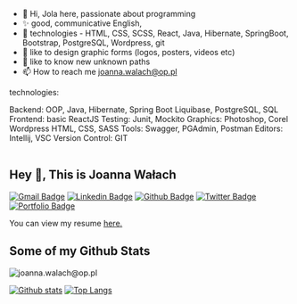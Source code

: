 - 👋 Hi, Jola here, passionate about programming
- ✨ good, communicative English, 
- 🌱 technologies - HTML, CSS, SCSS, React, Java, Hibernate, SpringBoot, Bootstrap, PostgreSQL, Wordpress, git
- 💞️ like to design graphic forms (logos, posters, videos etc)
- 💞️ like to know new unknown paths
- 📫 How to reach me joanna.walach@op.pl

technologies:
<table background="red">
Backend: OOP, Java, Hibernate, Spring Boot
Liquibase, PostgreSQL, SQL
Frontend: basic ReactJS
Testing: Junit, Mockito
Graphics: Photoshop, Corel
Wordpress
HTML, CSS, SASS
Tools: Swagger, PGAdmin, Postman
Editors: Intellij, VSC
Version Control: GIT
  </table>

  ## Hey 👋, This is Joanna Wałach
[![Gmail Badge](https://img.shields.io/badge/-joanna.walach@op.pl-c14438?style=flat&logo=Gmail&logoColor=white&link=mailto:joanna.walach@op.pl)](mailto:joanna.walach@op.pl) 
[![Linkedin Badge](https://img.shields.io/badge/-joanna.walach@op.pl-0072b1?style=flat&logo=Linkedin&logoColor=white&link=https://www.linkedin.com/in/joanna.walach@op.pl/)](https://www.linkedin.com/in/joanna.walach@op.pl/) [![Github Badge](https://img.shields.io/badge/-joanna.walach@op.pl-grey?style=flat&logo=github&logoColor=white&link=https://github.com/joanna.walach@op.pl/)](https://www.github.com/joannawalach1/) [![Twitter Badge](https://img.shields.io/badge/-joanna.walach@op.pl-00acee?style=flat&logo=twitter&logoColor=white&link=https://twitter.com/joanna.walach@op.pl/)](https://www.twitter.com/joanna.walach@op.pl/) [![Portfolio Badge](https://img.shields.io/badge/portfolio-web-blue?style=flat&link=joanna.walach@op.pl/)](joanna.walach@op.pl/) <p align='left'> You can view my resume <a href='joanna.walach@op.pl ' target=_blank><u>here</u>.</a></p>
## Some of my Github Stats
<p align=left> <img src=https://komarev.com/ghpvc/?username=joannawalach1 alt=joanna.walach@op.pl /> </p>

[![Github stats](https://github-readme-stats.vercel.app/api?username=joannawalach1&show_icons=true&include_all_commits=true)](https://github.com/joannawalach1/github-readme-stats)
[![Top Langs](https://github-readme-stats.vercel.app/api/top-langs/?username=joannawalach1&layout=compact)](https://github.com/joanna.walach@op.pl/github-readme-stats)
<!---
joannawalach1/joannawalach1 is a ✨ special ✨ repository because its `README.md` (this file) appears on your GitHub profile.
You can click the Preview link to take a look at your changes.
--->

